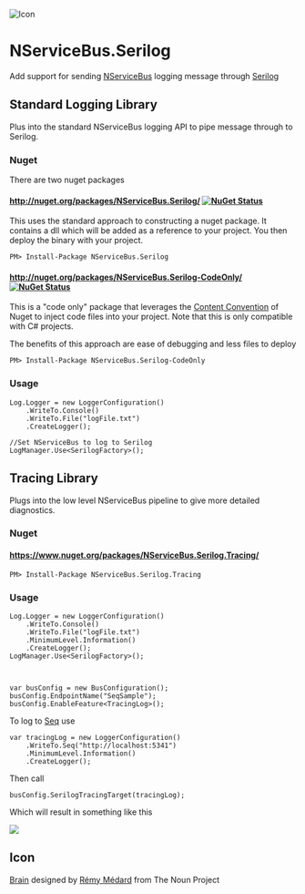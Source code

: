 ![Icon](https://raw.github.com/SimonCropp/NServiceBus.Serilog/master/Icons/package_icon.png)

NServiceBus.Serilog
==================

Add support for sending [NServiceBus](http://particular.net/NServiceBus) logging message through [Serilog](http://serilog.net/)

## Standard Logging Library

Plus into the standard NServiceBus logging API to pipe message through to Serilog.

### Nuget

There are two nuget packages

#### http://nuget.org/packages/NServiceBus.Serilog/  [![NuGet Status](http://img.shields.io/nuget/v/NServiceBus.Serilog.svg?style=flat)](https://www.nuget.org/packages/NServiceBus.Serilog/)

This uses the standard approach to constructing a nuget package. It contains a dll which will be added as a reference to your project. You then deploy the binary with your project.

    PM> Install-Package NServiceBus.Serilog

#### http://nuget.org/packages/NServiceBus.Serilog-CodeOnly/  [![NuGet Status](http://img.shields.io/nuget/v/NServiceBus.Serilog-CodeOnly.svg?style=flat)](https://www.nuget.org/packages/NServiceBus.Serilog-CodeOnly/)

This is a "code only" package that leverages the [Content Convention](http://docs.nuget.org/docs/creating-packages/creating-and-publishing-a-package#From_a_convention_based_working_directory) of Nuget to inject code files into your project. Note that this is only compatible with C# projects. 

The benefits of this approach are ease of debugging and less files to deploy

    PM> Install-Package NServiceBus.Serilog-CodeOnly

### Usage 

    Log.Logger = new LoggerConfiguration()
        .WriteTo.Console()
        .WriteTo.File("logFile.txt")
        .CreateLogger();

    //Set NServiceBus to log to Serilog
    LogManager.Use<SerilogFactory>();

## Tracing Library

Plugs into the low level NServiceBus pipeline to give more detailed diagnostics.

### Nuget

#### https://www.nuget.org/packages/NServiceBus.Serilog.Tracing/

    PM> Install-Package NServiceBus.Serilog.Tracing

### Usage 

    Log.Logger = new LoggerConfiguration()
        .WriteTo.Console()
        .WriteTo.File("logFile.txt")
        .MinimumLevel.Information()
        .CreateLogger();
    LogManager.Use<SerilogFactory>();



    var busConfig = new BusConfiguration();
    busConfig.EndpointName("SeqSample");
    busConfig.EnableFeature<TracingLog>();

To log to [Seq](http://getseq.net/ "Seq") use 

    var tracingLog = new LoggerConfiguration()
        .WriteTo.Seq("http://localhost:5341")
        .MinimumLevel.Information()
        .CreateLogger();

Then call

    busConfig.SerilogTracingTarget(tracingLog);

Which will result in something like this

![](https://raw.githubusercontent.com/SimonCropp/NServiceBus.Serilog/master/NsbSeq.png)

## Icon

<a href="http://thenounproject.com/noun/brain/#icon-No10411" target="_blank">Brain</a> designed by <a href="http://thenounproject.com/catalarem" target="_blank">Rémy Médard</a> from The Noun Project
